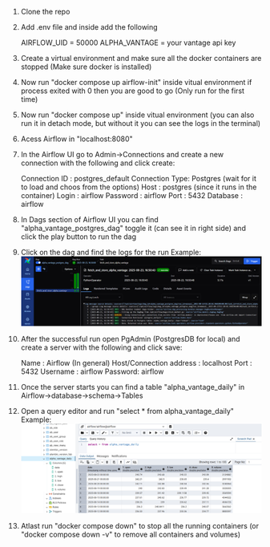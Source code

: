 1. Clone the repo

2. Add .env file and inside add the following
    
    AIRFLOW_UID = 50000
    ALPHA_VANTAGE = your vantage api key

3. Create a virtual environment and make sure all the docker containers are stopped (Make sure docker is installed)

3. Now run "docker compose up airflow-init" inside vitual environment if process exited with 0 then you are good to go (Only run for the first time)

4. Now run "docker compose up" inside vitual environment (you can also run it in detach mode, but without it you can see the logs in the terminal)

5. Acess Airflow in "localhost:8080"

6. In the Airflow UI go to Admin->Connections and create a new connection with the following and click create:

    Connection ID : postgres_default
    Connection Type: Postgres (wait for it to load and choos from the options)
    Host : postgres (since it runs in the container)
    Login : airflow
    Password : airflow
    Port : 5432
    Database : airflow

7. In Dags section of Airflow UI you can find "alpha_vantage_postgres_dag" toggle it (can see it in right side) and click the play button to run the dag

8. Click on the dag and find the logs for the run 
Example: ![DagLog screenshot](airflow.png)

9. After the successful run open PgAdmin (PostgresDB for local) and create a server with the following and click save:
   
   Name : Airflow (In general)
   Host/Connection address : localhost
   Port : 5432
   Username : airflow
   Password: airflow

10. Once the server starts you can find a table "alpha_vantage_daily" in Airflow->database->schema->Tables

11. Open a query editor and run "select * from alpha_vantage_daily"
Example: ![Postgres](db.png)

12. Atlast run "docker compose down" to stop all the running containers (or "docker compose down -v" to remove all containers and volumes)